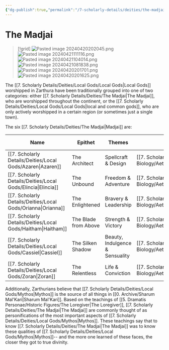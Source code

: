 ```yaml
---
{"dg-publish":true,"permalink":"/7-scholarly-details/deities/the-madjai/","noteIcon":""}
---
```


# The Madjai

>[!grid]
>![Pasted image 20240420202045.png](/img/user/x.%20Assets/Attachments/Pasted%20image%2020240420202045.png)
>![Pasted image 20240421111116.png](/img/user/x.%20Assets/Attachments/Pasted%20image%2020240421111116.png)
>![Pasted image 20240421104014.png](/img/user/x.%20Assets/Attachments/Pasted%20image%2020240421104014.png)
>![Pasted image 20240421081838.png](/img/user/x.%20Assets/Attachments/Pasted%20image%2020240421081838.png)
>![Pasted image 20240420201701.png](/img/user/x.%20Assets/Attachments/Pasted%20image%2020240420201701.png)
>![Pasted image 20240420201625.png](/img/user/x.%20Assets/Attachments/Pasted%20image%2020240420201625.png)

The [[7. Scholarly Details/Deities/Local Gods/Local Gods\|Local Gods]] worshipped in Zarthura have been traditionally grouped into one of two categories: either [[7. Scholarly Details/Deities/The Madjai\|The Madjai]], who are worshipped throughout the continent, or the [[7. Scholarly Details/Deities/Local Gods/Local Gods\|local and common gods]], who are only actively worshipped in a certain region (or sometimes just a single town). 

The six [[7. Scholarly Details/Deities/The Madjai\|Madjai]] are: 

| Name        | Epithet              | Themes                          | Essence     | Element | Key Stat |
| ----------- | -------------------- | ------------------------------- | ----------- | ------- | -------- |
| [[7. Scholarly Details/Deities/Local Gods/Azaren\|Azaren]]  | The Architect        | Spellcraft & Design             | [[7. Scholarly Details/Cosmology/Cosmic Biology/Aether/Essences/Tesseri/Varuna\|Varuna]]  | Water   | INT      |
| [[7. Scholarly Details/Deities/Local Gods/Elincia\|Elincia]] | The Unbound          | Freedom & Adventure             | [[7. Scholarly Details/Cosmology/Cosmic Biology/Aether/Essences/Tesseri/Bhumi\|Bhumi]]   | Earth   | DEX      |
| [[7. Scholarly Details/Deities/Local Gods/Orianna\|Orianna]] | The Enlightened      | Bravery & Leadership            | [[7. Scholarly Details/Cosmology/Cosmic Biology/Aether/Essences/Polarities/Radiant\|Radiant]] | Light   | CHA      |
| [[7. Scholarly Details/Deities/Local Gods/Haitham\|Haitham]] | The Blade from Above | Strength & Victory              | [[7. Scholarly Details/Cosmology/Cosmic Biology/Aether/Essences/Tesseri/Pavana\|Pavana]]  | Air     | STR      |
| [[7. Scholarly Details/Deities/Local Gods/Cassiel\|Cassiel]] | The Silken Shadow    | Beauty, Indulgence & Sensuality | [[7. Scholarly Details/Cosmology/Cosmic Biology/Aether/Essences/Polarities/Void\|Void]]    | Dark    | WIS      |
| [[7. Scholarly Details/Deities/Local Gods/Zoran\|Zoran]]   | The Relentless       | Life & Conviction               | [[7. Scholarly Details/Cosmology/Cosmic Biology/Aether/Essences/Tesseri/Agni\|Agni]]    | Fire    | CON      |{ #Attributes}


Additionally, Zarthurians believe that [[7. Scholarly Details/Deities/Local Gods/Mythos\|Mythos]] is the source of all things in [[0. Archive/Sharum Mal'Kari\|Sharum Mal'Kari]]. Based on the teachings of [[5. Dramatis Personae/Historic Figures/The Loregiver\|The Loregiver]], [[7. Scholarly Details/Deities/The Madjai\|The Madjai]] are commonly thought of as personifications of the most important aspects of [[7. Scholarly Details/Deities/Local Gods/Mythos\|Mythos]]. These teachings say that to know [[7. Scholarly Details/Deities/The Madjai\|The Madjai]] was to know these qualities of [[7. Scholarly Details/Deities/Local Gods/Mythos\|Mythos]]-- and the more one learned of these faces, the closer they got to true divinity. 